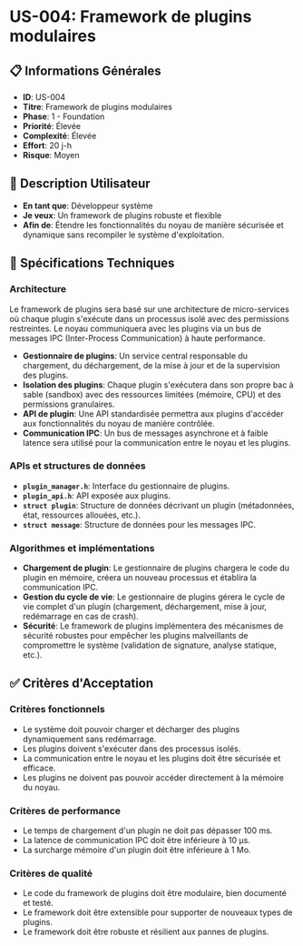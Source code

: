 # US-004: Framework de plugins modulaires



## 📋 Informations Générales

- **ID**: US-004
- **Titre**: Framework de plugins modulaires
- **Phase**: 1 - Foundation
- **Priorité**: Élevée
- **Complexité**: Élevée
- **Effort**: 20 j-h
- **Risque**: Moyen



## 👤 Description Utilisateur

- **En tant que**: Développeur système
- **Je veux**: Un framework de plugins robuste et flexible
- **Afin de**: Étendre les fonctionnalités du noyau de manière sécurisée et dynamique sans recompiler le système d'exploitation.



## 🔧 Spécifications Techniques

### Architecture

Le framework de plugins sera basé sur une architecture de micro-services où chaque plugin s'exécute dans un processus isolé avec des permissions restreintes. Le noyau communiquera avec les plugins via un bus de messages IPC (Inter-Process Communication) à haute performance.

- **Gestionnaire de plugins**: Un service central responsable du chargement, du déchargement, de la mise à jour et de la supervision des plugins.
- **Isolation des plugins**: Chaque plugin s'exécutera dans son propre bac à sable (sandbox) avec des ressources limitées (mémoire, CPU) et des permissions granulaires.
- **API de plugin**: Une API standardisée permettra aux plugins d'accéder aux fonctionnalités du noyau de manière contrôlée.
- **Communication IPC**: Un bus de messages asynchrone et à faible latence sera utilisé pour la communication entre le noyau et les plugins.

### APIs et structures de données

- **`plugin_manager.h`**: Interface du gestionnaire de plugins.
- **`plugin_api.h`**: API exposée aux plugins.
- **`struct plugin`**: Structure de données décrivant un plugin (métadonnées, état, ressources allouées, etc.).
- **`struct message`**: Structure de données pour les messages IPC.

### Algorithmes et implémentations

- **Chargement de plugin**: Le gestionnaire de plugins chargera le code du plugin en mémoire, créera un nouveau processus et établira la communication IPC.
- **Gestion du cycle de vie**: Le gestionnaire de plugins gérera le cycle de vie complet d'un plugin (chargement, déchargement, mise à jour, redémarrage en cas de crash).
- **Sécurité**: Le framework de plugins implémentera des mécanismes de sécurité robustes pour empêcher les plugins malveillants de compromettre le système (validation de signature, analyse statique, etc.).



## ✅ Critères d'Acceptation

### Critères fonctionnels
- Le système doit pouvoir charger et décharger des plugins dynamiquement sans redémarrage.
- Les plugins doivent s'exécuter dans des processus isolés.
- La communication entre le noyau et les plugins doit être sécurisée et efficace.
- Les plugins ne doivent pas pouvoir accéder directement à la mémoire du noyau.

### Critères de performance
- Le temps de chargement d'un plugin ne doit pas dépasser 100 ms.
- La latence de communication IPC doit être inférieure à 10 µs.
- La surcharge mémoire d'un plugin doit être inférieure à 1 Mo.

### Critères de qualité
- Le code du framework de plugins doit être modulaire, bien documenté et testé.
- Le framework doit être extensible pour supporter de nouveaux types de plugins.
- Le framework doit être robuste et résilient aux pannes de plugins.


